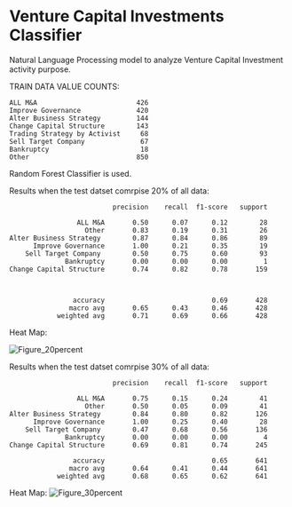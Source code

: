 # Venture Capital Investments Classifier
Natural Language Processing model to analyze Venture Capital Investment activity purpose.

TRAIN DATA VALUE COUNTS: 
 
    ALL M&A                         426
    Improve Governance              420
    Alter Business Strategy         144
    Change Capital Structure        143
    Trading Strategy by Activist     68
    Sell Target Company              67
    Bankruptcy                       18
    Other                           850

Random Forest Classifier is used.

Results when the test datset comrpise 20% of all data: 

                              precision    recall  f1-score   support

                     ALL M&A       0.50      0.07      0.12        28
                       Other       0.83      0.19      0.31        26
    Alter Business Strategy        0.87      0.84      0.86        89
          Improve Governance       1.00      0.21      0.35        19
        Sell Target Company        0.50      0.75      0.60        93
                  Bankruptcy       0.00      0.00      0.00         1
    Change Capital Structure       0.74      0.82      0.78       159
    

                
                    accuracy                           0.69       428
                   macro avg       0.65      0.43      0.46       428
                weighted avg       0.71      0.69      0.66       428


Heat Map:

![Figure_20percent](https://user-images.githubusercontent.com/16980064/179246930-7412222e-5744-4da3-91be-bf1ca10643f6.png)


Results when the test datset comrpise 30% of all data: 


                              precision    recall  f1-score   support

                     ALL M&A       0.75      0.15      0.24        41
                       Other       0.50      0.05      0.09        41
    Alter Business Strategy        0.84      0.80      0.82       126
          Improve Governance       1.00      0.25      0.40        28
        Sell Target Company        0.47      0.68      0.56       136
                  Bankruptcy       0.00      0.00      0.00         4
    Change Capital Structure       0.69      0.81      0.74       245

                    accuracy                           0.65       641
                   macro avg       0.64      0.41      0.44       641
                weighted avg       0.68      0.65      0.62       641
                
                
Heat Map:
![Figure_30percent](https://user-images.githubusercontent.com/16980064/179246880-6bd60e23-9a7a-4822-bfc3-2c6d42fb88bc.png)

